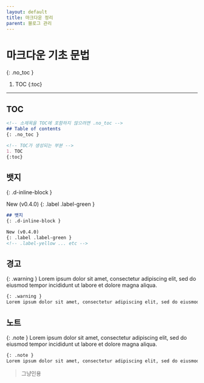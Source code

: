 ```yaml
---
layout: default
title: 마크다운 정리
parent: 블로그 관리
---
```


# 마크다운 기초 문법
{: .no_toc }

1. TOC
{:toc}

---

## TOC

```md
<!-- 소제목을 TOC에 포함하지 않으려면 .no_toc -->
## Table of contents
{: .no_toc }

<!-- TOC가 생성되는 부분 -->
1. TOC
{:toc}
```

## 뱃지
{: .d-inline-block }

New (v0.4.0)
{: .label .label-green }

```md
## 뱃지
{: .d-inline-block }

New (v0.4.0)
{: .label .label-green }
<!-- .label-yellow ... etc -->
```

## 경고

{: .warning }
Lorem ipsum dolor sit amet, consectetur adipiscing elit, sed do eiusmod tempor incididunt ut labore et dolore magna aliqua.

```md
{: .warning }
Lorem ipsum dolor sit amet, consectetur adipiscing elit, sed do eiusmod tempor incididunt ut labore et dolore magna aliqua.
```

## 노트

{: .note }
Lorem ipsum dolor sit amet, consectetur adipiscing elit, sed do eiusmod tempor incididunt ut labore et dolore magna aliqua.

```md
{: .note }
Lorem ipsum dolor sit amet, consectetur adipiscing elit, sed do eiusmod tempor incididunt ut labore et dolore magna aliqua.
```

> 그냥인용